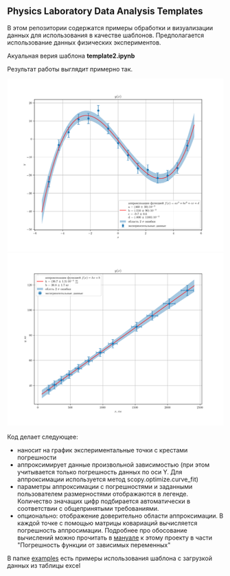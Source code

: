 Physics Laboratory Data Analysis Templates
---
В этом репозитории содержатся примеры обработки и визуализации данных
для использования в качестве шаблонов. Предполагается использование данных физических экспериментов.

Акуальная верия шаблона **template2.ipynb**

Результат работы выглядит примерно так.

![пример](examples/img/v1example2.png)
![пример2](examples/img/v1example.png)

Код делает следующее:
- наносит на график экспериментальные точки с крестами погрешности
- аппроксимирует данные произвольной зависимостью (при этом учитывается только погрешность данных по оси Y. Для аппроксимации
используется метод scopy.optimize.curve_fit)
- параметры аппроксимации с погрешностями и заданными пользователем размерностями отображаются в легенде. Количество 
значащих цифр подбирается автоматически в соответствии с общепринятыми требованиями.
- опционально: отображение доверительно области аппроксимации. В каждой точке с помощью матрицы ковариаций вычисляется
погрешность аппросимации. Подробнее про обосование вычислений можно прочитать в [мануале](manual/main.pdf) к этому 
проекту в части "Погрешность функции от зависимых переменных"

В папке [examples](examples) есть примеры использования шаблона с загрузкой данных из таблицы excel

[//]: # (![alt text]&#40;https://github.com/Hacker1337/LabDataTemplates/blob/master/examples/img/облась_ошибки_линейная.png?raw=true&#41;)

